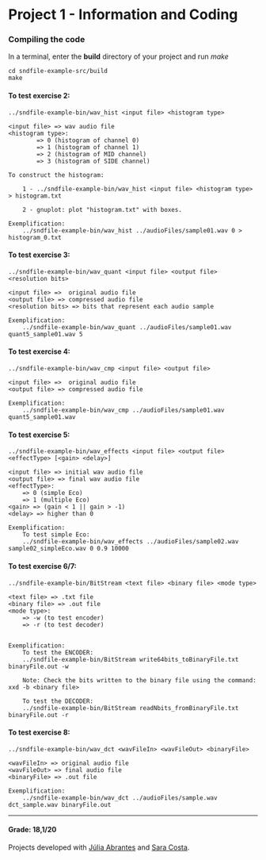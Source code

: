 # Project 1 - Information and Coding 

### Compiling the code

In a terminal, enter the **build** directory of your project and run _make_ 

```
cd sndfile-example-src/build
make
```
	
#### To test exercise 2:

```
../sndfile-example-bin/wav_hist <input file> <histogram type>

<input file> => wav audio file
<histogram type>: 
		=> 0 (histogram of channel 0)
		=> 1 (histogram of channel 1)
		=> 2 (histogram of MID channel)
		=> 3 (histogram of SIDE channel)

To construct the histogram:

	1 - ../sndfile-example-bin/wav_hist <input file> <histogram type> > histogram.txt

	2 - gnuplot: plot "histogram.txt" with boxes.

Exemplification:
	../sndfile-example-bin/wav_hist ../audioFiles/sample01.wav 0 > histogram_0.txt
```

#### To test exercise 3:

```
../sndfile-example-bin/wav_quant <input file> <output file> <resolution bits>

<input file> =>  original audio file
<output file> => compressed audio file
<resolution bits> => bits that represent each audio sample

Exemplification:
	../sndfile-example-bin/wav_quant ../audioFiles/sample01.wav quant5_sample01.wav 5

```
	

#### To test exercise 4:

```
../sndfile-example-bin/wav_cmp <input file> <output file>

<input file> =>  original audio file
<output file> => compressed audio file

Exemplification:
	../sndfile-example-bin/wav_cmp ../audioFiles/sample01.wav quant5_sample01.wav

```

#### To test exercise 5:

```
../sndfile-example-bin/wav_effects <input file> <output file> <effectType> [<gain> <delay>]

<input file> => initial wav audio file
<output file> => final wav audio file
<effectType>:
	=> 0 (simple Eco)
	=> 1 (multiple Eco)
<gain> => (gain < 1 || gain > -1)
<delay> => higher than 0

Exemplification:
	To test simple Eco:
	../sndfile-example-bin/wav_effects ../audioFiles/sample02.wav sample02_simpleEco.wav 0 0.9 10000
```
	
#### To test exercise 6/7:

```
../sndfile-example-bin/BitStream <text file> <binary file> <mode type>

<text file> => .txt file
<binary file> => .out file 
<mode type>:
	=> -w (to test encoder)
	=> -r (to test decoder)


Exemplification:	
	To test the ENCODER:
	../sndfile-example-bin/BitStream write64bits_toBinaryFile.txt binaryFile.out -w

	Note: Check the bits written to the binary file using the command: xxd -b <binary file>

	To test the DECODER:
	../sndfile-example-bin/BitStream readNbits_fromBinaryFile.txt binaryFile.out -r
```

#### To test exercise 8:

```
../sndfile-example-bin/wav_dct <wavFileIn> <wavFileOut> <binaryFile>

<wavFileIn> => original audio file
<wavFileOut> => final audio file
<binaryFile> => .out file

Exemplification:	
	../sndfile-example-bin/wav_dct ../audioFiles/sample.wav dct_sample.wav binaryFile.out
```

***
	
#### Grade: 18,1/20
	
Projects developed with [Júlia Abrantes](https://github.com/JuliaAbrantes) and [Sara Costa](https://github.com/saracarolina80).

	
	
	
	
	
	

